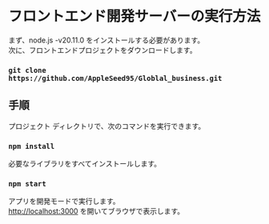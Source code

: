 # フロントエンド開発サーバーの実行方法

まず、node.js -v20.11.0 をインストールする必要があります。\
次に、フロントエンドプロジェクトをダウンロードします。
### `git clone https://github.com/AppleSeed95/Globlal_business.git`


## 手順

プロジェクト ディレクトリで、次のコマンドを実行できます。

### `npm install`

必要なライブラリをすべてインストールします。

### `npm start`

アプリを開発モードで実行します。\
[http://localhost:3000](http://localhost:3000) を開いてブラウザで表示します。



